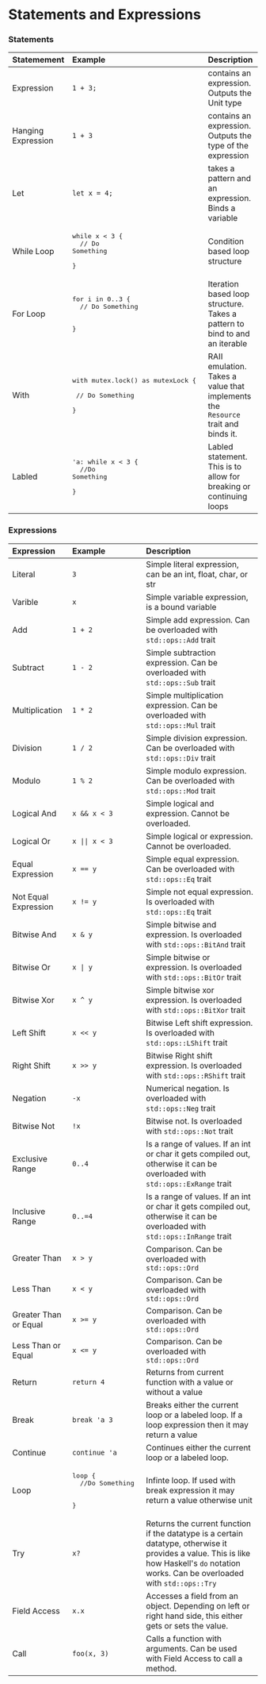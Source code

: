 # Statements and Expressions

### Statements
|Statemement        |Example                       |     Description      |
|:------------------|:-----------------------------|:---------------------|
|Expression         | `1 + 3;`                     |contains an expression. Outputs the Unit type|
|Hanging Expression | `1 + 3`                      |contains an expression. Outputs the type of the expression|
|Let                | `let x = 4;`                 |takes a pattern and an expression. Binds a variable|
|While Loop         | <pre>while x < 3 { <br> &emsp;// Do Something </br> <br>}</br></pre>|Condition based loop structure|
|For Loop           | <pre>for i in 0..3 { <br> &emsp;// Do Something </br> <br>}</br></pre>|Iteration based loop structure. Takes a pattern to bind to and an iterable|
|With               | <pre>with mutex.lock() as mutexLock { <br> &emsp;// Do Something </br> <br>}</br></pre>|RAII emulation. Takes a value that implements the `Resource` trait and binds it.|
|Labled             |<pre>'a: while x < 3 { <br> &emsp;//Do Something </br> <br>}</br></pre>|Labled statement. This is to allow for breaking or continuing loops|

### Expressions
|Expression         |Example                       |    Description             |
|:------------------|:-----------------------------|:---------------------------|
|Literal            |`3`                           |Simple literal expression, can be an int, float, char, or str|
|Varible            |`x`                           |Simple variable expression, is a bound variable|
|Add                |`1 + 2`                       |Simple add expression. Can be overloaded with `std::ops::Add` trait|
|Subtract           |`1 - 2`                       |Simple subtraction expression. Can be overloaded with `std::ops::Sub` trait|
|Multiplication     |`1 * 2`                       |Simple multiplication expression. Can be overloaded with `std::ops::Mul` trait|
|Division           |`1 / 2`                       |Simple division expression. Can be overloaded with `std::ops::Div` trait|
|Modulo             |`1 % 2`                       |Simple modulo expression. Can be overloaded with `std::ops::Mod` trait|
|Logical And        |`x && x < 3`                  |Simple logical and expression. Cannot be overloaded.|
|Logical Or         |`x \|\| x < 3`                |Simple logical or expression. Cannot be overloaded.|
|Equal Expression   |`x == y`                      |Simple equal expression. Can be overloaded with `std::ops::Eq` trait|
|Not Equal Expression|`x != y`                     |Simple not equal expression. Is overloaded with `std::ops::Eq` trait|
|Bitwise And        |`x & y`                       |Simple bitwise and expression. Is overloaded with `std::ops::BitAnd` trait|
|Bitwise Or         |`x \| y`                       |Simple bitwise or expression. Is overloaded with `std::ops::BitOr` trait|
|Bitwise Xor        |`x ^ y`                       |Simple bitwise xor expression. Is overloaded with `std::ops::BitXor` trait|
|Left Shift         |`x << y`                      |Bitwise Left shift expression. Is overloaded with `std::ops::LShift` trait|
|Right Shift        |`x >> y`                      |Bitwise Right shift expression. Is overloaded with `std::ops::RShift` trait|
|Negation           |`-x`                          |Numerical negation. Is overloaded with `std::ops::Neg` trait|
|Bitwise Not        |`!x`                          |Bitwise not. Is overloaded with `std::ops::Not` trait|
|Exclusive Range    |`0..4`                        |Is a range of values. If an int or char it gets compiled out, otherwise it can be overloaded with `std::ops::ExRange` trait|
|Inclusive Range    |`0..=4`                       |Is a range of values. If an int or char it gets compiled out, otherwise it can be overloaded with `std::ops::InRange` trait|
|Greater Than       |`x > y`                       |Comparison. Can be overloaded with `std::ops::Ord`|
|Less Than          |`x < y`                       |Comparison. Can be overloaded with `std::ops::Ord`|
|Greater Than or Equal|`x >= y`                       |Comparison. Can be overloaded with `std::ops::Ord`|
|Less Than or Equal  |`x <= y`                       |Comparison. Can be overloaded with `std::ops::Ord`|
|Return             |`return 4`                    |Returns from current function with a value or without a value|
|Break              |`break 'a 3`                  |Breaks either the current loop or a labeled loop. If a loop expression then it may return a value|
|Continue           |`continue 'a`                 |Continues either the current loop or a labeled loop.|
|Loop               |<pre>loop { <br> &emsp;//Do Something </br> <br>}</br></pre>|Infinte loop. If used with break expression it may return a value otherwise unit|
|Try                |`x?`                          |Returns the current function if the datatype is a certain datatype, otherwise it provides a value. This is like how Haskell's `do` notation works. Can be overloaded with `std::ops::Try`|
|Field Access       |`x.x`                         |Accesses a field from an object. Depending on left or right hand side, this either gets or sets the value.|
|Call               |`foo(x, 3)`                   |Calls a function with arguments. Can be used with Field Access to call a method.|


